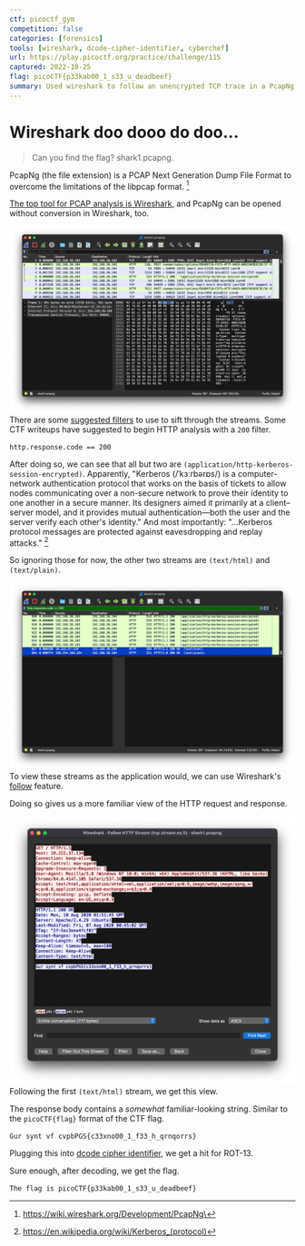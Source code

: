```yaml
---
ctf: picoctf_gym
competition: false
categories: [forensics]
tools: [wireshark, dcode-cipher-identifier, cyberchef]
url: https://play.picoctf.org/practice/challenge/115
captured: 2022-10-25
flag: picoCTF{p33kab00_1_s33_u_deadbeef}
summary: Used wireshark to follow an unencrypted TCP trace in a PcapNg file that revealed the ROT13 encoded flag in the response body.
---
```


# Wireshark doo dooo do doo...

> Can you find the flag? shark1.pcapng.

PcapNg (the file extension) is a PCAP Next Generation Dump File Format to overcome the limitations of the libpcap format. [^1]

[The top tool for PCAP analysis is Wireshark](https://fareedfauzi.gitbook.io/ctf-checklist-for-beginner/pcap-analysis), and PcapNg can be opened without conversion in Wireshark, too.

![](./attachments/shark1pcapng_in_wireshark.png)
There are some [suggested filters](https://book.hacktricks.xyz/generic-methodologies-and-resources/basic-forensic-methodology/pcap-inspection/wireshark-tricks#filters) to use to sift through the streams. Some CTF writeups have suggested to begin HTTP analysis with a `200` filter.

```
http.response.code == 200
```

After doing so, we can see that all but two are `(application/http-kerberos-session-encrypted)`. Apparently, "Kerberos (/ˈkɜːrbərɒs/) is a computer-network authentication protocol that works on the basis of tickets to allow nodes communicating over a non-secure network to prove their identity to one another in a secure manner. Its designers aimed it primarily at a client–server model, and it provides mutual authentication—both the user and the server verify each other's identity." And most importantly: "...Kerberos protocol messages are protected against eavesdropping and replay attacks." [^2] 

So ignoring those for now, the other two streams are `(text/html)` and `(text/plain)`.

![](./attachments/shark1pcapng_in_wireshark_text_requests.png)
To view these streams as the application would, we can use Wireshark's [follow](https://www.wireshark.org/docs/wsug_html_chunked/ChAdvFollowStreamSection.html) feature. 

Doing so gives us a more familiar view of the HTTP request and response.

![](./attachments/shark1pcapng_http_stream_5.png)
Following the first `(text/html)` stream, we get this view.

The response body contains a _somewhat_ familiar-looking string. Similar to the `picoCTF{flag}` format of the CTF flag.

```
Gur synt vf cvpbPGS{c33xno00_1_f33_h_qrnqorrs}
```

Plugging this into [dcode cipher identifier](https://www.dcode.fr/cipher-identifier), we get a hit for ROT-13.

Sure enough, after decoding, we get the flag.

```
The flag is picoCTF{p33kab00_1_s33_u_deadbeef}
```

[^1]: https://wiki.wireshark.org/Development/PcapNg\
[^2]: https://en.wikipedia.org/wiki/Kerberos_(protocol)